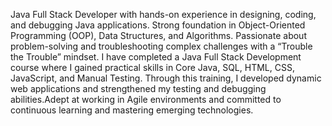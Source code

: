 Java Full Stack Developer with hands-on experience in designing, coding, and debugging Java applications. Strong foundation in Object-Oriented Programming (OOP), Data Structures, and Algorithms. Passionate about problem-solving and troubleshooting complex challenges with a “Trouble the Trouble” mindset. I have completed a Java Full Stack Development course where I gained practical skills in Core Java, SQL, HTML, CSS, JavaScript, and Manual Testing. Through this training, I developed dynamic web applications and strengthened my testing and debugging abilities.Adept at working in Agile environments and committed to continuous learning and mastering emerging technologies.
